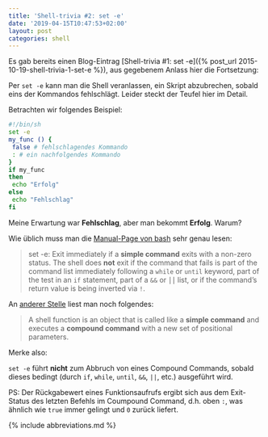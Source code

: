 ```yaml
---
title: 'Shell-trivia #2: set -e'
date: '2019-04-15T10:47:53+02:00'
layout: post
categories: shell
---
```


Es gab bereits einen Blog-Eintrag [Shell-trivia #1: set -e]({% post_url 2015-10-19-shell-trivia-1-set-e %}), aus gegebenem Anlass hier die Fortsetzung:

Per `set -e` kann man die Shell veranlassen, ein Skript abzubrechen, sobald eins der Kommandos fehlschlägt.
Leider steckt der Teufel hier im Detail.

Betrachten wir folgendes Beispiel:
```bash
#!/bin/sh
set -e
my_func () {
 false # fehlschlagendes Kommando
 : # ein nachfolgendes Kommando
}
if my_func
then
 echo "Erfolg"
else
 echo "Fehlschlag"
fi
```

Meine Erwartung war **Fehlschlag**, aber man bekommt **Erfolg**.
Warum?

Wie üblich muss man die [Manual-Page von bash](https://manpages.debian.org/stretch/bash/bash.1.en.html#Shell_Function_Definitions) sehr genau lesen:

> set -e:
> Exit immediately if a **simple command** exits with a non-zero status.
> The shell does **not** exit if the command that fails is part of the command list immediately following a `while` or `until` keyword, part of the test in an `if` statement, part of a `&&` or `⎪⎪` list, or if the command’s return value is being inverted via `!`.

An [anderer Stelle](https://manpages.debian.org/stretch/bash/bash.1.en.html#Compound_Commands) liest man noch folgendes:

> A shell function is an object that is called like a **simple command** and executes a **compound command** with a new set of positional parameters.

Merke also:

`set -e` führt **nicht** zum Abbruch von eines Compound Commands, sobald dieses bedingt (durch `if`, `while`, `until`, `&&`, `||`, etc.) ausgeführt wird.

PS: Der Rückgabewert eines Funktionsaufrufs ergibt sich aus dem Exit-Status des letzten Befehls im Coumpound Command, d.h. oben `:`, was ähnlich wie `true` immer gelingt und `0` zurück liefert.

{% include abbreviations.md %}
